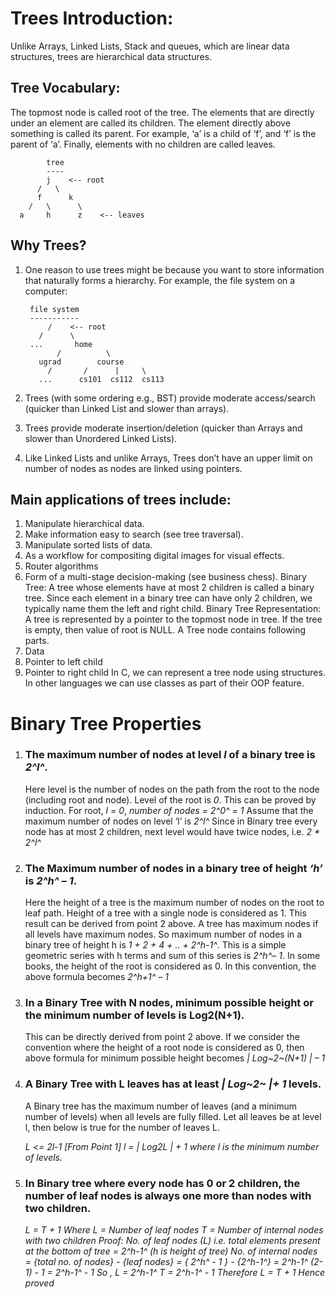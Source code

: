 # Trees Introduction: 
  Unlike Arrays, Linked Lists, Stack and queues, which are linear data structures, trees are hierarchical data structures.
## Tree Vocabulary: 
  The topmost node is called root of the tree. The elements that are directly under an element are called its children. The element directly above something is called its parent. For example, ‘a’ is a child of ‘f’, and ‘f’ is the parent of ‘a’. Finally, elements with no children are called leaves. 

            tree
            ----
            j    <-- root
          /   \
          f      k  
        /   \      \
      a     h      z    <-- leaves

## Why Trees? 
1. One reason to use trees might be because you want to store information that naturally forms a hierarchy. For example, the file system on a computer: 

        file system
        -----------
            /    <-- root
          /      \
        ...       home
              /          \
          ugrad        course
            /       /      |     \
          ...      cs101  cs112  cs113

2. Trees (with some ordering e.g., BST) provide moderate access/search (quicker than Linked List and slower than arrays). 
3. Trees provide moderate insertion/deletion (quicker than Arrays and slower than Unordered Linked Lists). 
4. Like Linked Lists and unlike Arrays, Trees don’t have an upper limit on number of nodes as nodes are linked using pointers.

## Main applications of trees include: 
1. Manipulate hierarchical data. 
2. Make information easy to search (see tree traversal). 
3. Manipulate sorted lists of data. 
4. As a workflow for compositing digital images for visual effects. 
5. Router algorithms 
6. Form of a multi-stage decision-making (see business chess). 
Binary Tree: A tree whose elements have at most 2 children is called a binary tree. Since each element in a binary tree can have only 2 children, we typically name them the left and right child. 
Binary Tree Representation: A tree is represented by a pointer to the topmost node in tree. If the tree is empty, then value of root is NULL. 
A Tree node contains following parts. 
1. Data 
2. Pointer to left child 
3. Pointer to right child
In C, we can represent a tree node using structures. In other languages we can use classes as part of their OOP feature.

# Binary Tree Properties

1. ### The maximum number of nodes at level *l* of a binary tree is *2^l^*. 
    Here level is the number of nodes on the path from the root to the node (including root and node). Level of the root is *0*. 
    This can be proved by induction. 
    For root, *l = 0*, *number of nodes = 2^0^ = 1* 
    Assume that the maximum number of nodes on level ‘l’ is *2^l^* 
    Since in Binary tree every node has at most 2 children, next level would have twice nodes, i.e. *2 * 2^l^* 

2. ### The Maximum number of nodes in a binary tree of height *‘h’* is *2^h^ – 1*. 
    Here the height of a tree is the maximum number of nodes on the root to leaf path. Height of a tree with a single node is considered as 1. 
    This result can be derived from point 2 above. A tree has maximum nodes if all levels have maximum nodes. So maximum number of nodes in a binary tree of height h is *1 + 2 + 4 + .. + 2^h-1^*. This is a simple geometric series with h terms and sum of this series is *2^h^– 1*. 
    In some books, the height of the root is considered as 0. In this convention, the above formula becomes *2^h+1^ – 1* 

3. ### In a Binary Tree with N nodes, minimum possible height or the minimum number of levels is Log2(N+1).
    This can be directly derived from point 2 above. If we consider the convention where the height of a root node is considered as 0, then above formula for minimum possible height becomes *| Log~2~(N+1) | – 1* 

4. ### A Binary Tree with L leaves has at least *| Log~2~ |+ 1*   levels. 
    A Binary tree has the maximum number of leaves (and a minimum number of levels) when all levels are fully filled. Let all leaves be at level l, then below is true for the number of leaves L.

      *L   <=  2l-1  [From Point 1]
      l =   | Log2L | + 1 
      where l is the minimum number of levels.*

5. ### In Binary tree where every node has 0 or 2 children, the number of leaf nodes is always one more than nodes with two children.

      *L = T + 1
      Where L = Number of leaf nodes
      T = Number of internal nodes with two children
      Proof:
      No. of leaf nodes (L) i.e. total elements present at the bottom of tree = 
      2^h-1^ (h is height of tree)
      No. of internal nodes = {total no. of nodes} - {leaf nodes} = 
      { 2^h^ - 1 } - {2^h-1^} = 2^h-1^ (2-1) - 1 = 2^h-1^ - 1
      So , L = 2^h-1^
          T = 2^h-1^ - 1
      Therefore L = T + 1
      Hence proved*
